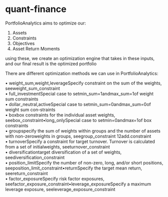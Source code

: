 # quant-finance  

PortfolioAnalytics aims to optimize our:  
1. Assets  
2. Constraints  
3. Objectives  
4. Asset Return Moments  

using these, we create an optimization engine that takes in these inputs, and our final result is the optimized portfolio  

There are different optimization methods we can use in PortfolioAnalytics:  

• weight_sum,weight,leverageSpecify constraint on the sum of the weights, seeweight_sum_constraint  
• full_investmentSpecial case to setmin_sum=1andmax_sum=1of weight sum constraints  
• dollar_neutral,activeSpecial case to setmin_sum=0andmax_sum=0of weight sum con-straints  
• boxbox constraints for the individual asset weights, seebox_constraint•long_onlySpecial case to setmin=0andmax=1of box constraints  
• groupspecify  the  sum  of  weights  within  groups  and  the  number  of  assets  with  non-zeroweights in groups, seegroup_constraint
12add.constraint  
• turnoverSpecify a constraint for target turnover. Turnover is calculated from a set of initialweights, seeturnover_constraint  
• diversificationtarget diversification of a set of weights, seediversification_constraint  
• position_limitSpecify the number of non-zero, long, and/or short positions, seeposition_limit_constraint•returnSpecify the target mean return, seereturn_constraint  
• factor_exposureSpecify risk factor exposures, seefactor_exposure_constraint•leverage_exposureSpecify a maximum leverage exposure, seeleverage_exposure_constraint  
